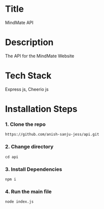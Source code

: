 # Title

MindMate API

# Description

The API for the MindMate Website

# Tech Stack

Express js, 
Cheerio js

# Installation Steps

### 1. Clone the repo

```
https://github.com/anish-sanju-jess/api.git
```

### 2. Change directory

```
cd api
```

### 3. Install Dependencies

```
npm i
```

### 4. Run the main file

```
node index.js
```
